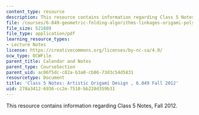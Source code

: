 ```yaml
---
content_type: resource
description: This resource contains information regarding Class 5 Notes, Fall 2012.
file: /courses/6-849-geometric-folding-algorithms-linkages-origami-polyhedra-fall-2012/278a34126936cc2e7510bb220d359b31_MIT6_849F12_C05.pdf
file_size: 521689
file_type: application/pdf
learning_resource_types:
- Lecture Notes
license: https://creativecommons.org/licenses/by-nc-sa/4.0/
ocw_type: OCWFile
parent_title: Calendar and Notes
parent_type: CourseSection
parent_uid: ac06f5dc-c82a-b3a0-cb86-73d3c54d5831
resourcetype: Document
title: 'Class 5 Notes: Artistic Origami Design , 6.849 Fall 2012'
uid: 278a3412-6936-cc2e-7510-bb220d359b31
---
```

This resource contains information regarding Class 5 Notes, Fall 2012.